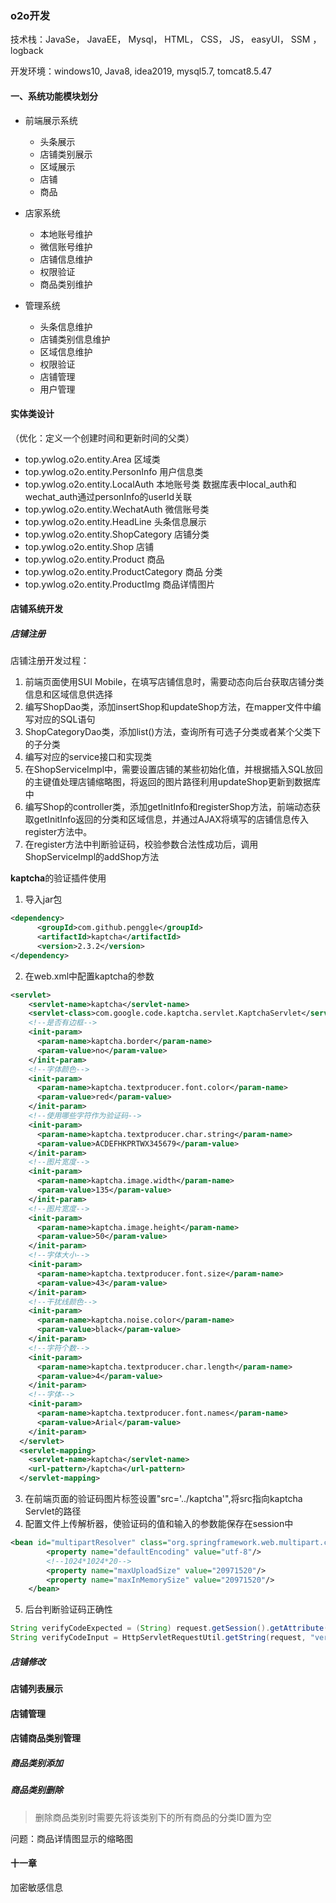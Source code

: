 ### o2o开发

技术栈：JavaSe， JavaEE， Mysql， HTML， CSS， JS， easyUI， SSM ， logback

开发环境：windows10, Java8, idea2019, mysql5.7, tomcat8.5.47



#### 一、系统功能模块划分
- 前端展示系统

    - 头条展示
    - 店铺类别展示
    - 区域展示
    - 店铺
    - 商品
    
- 店家系统

    - 本地账号维护
    - 微信账号维护
    - 店铺信息维护
    - 权限验证
    - 商品类别维护
    
- 管理系统

    - 头条信息维护
    - 店铺类别信息维护
    - 区域信息维护
    - 权限验证
    - 店铺管理
    - 用户管理
    
#### 实体类设计
（优化：定义一个创建时间和更新时间的父类）
- top.ywlog.o2o.entity.Area 区域类
- top.ywlog.o2o.entity.PersonInfo 用户信息类
- top.ywlog.o2o.entity.LocalAuth 本地账号类 数据库表中local_auth和wechat_auth通过personInfo的userId关联
- top.ywlog.o2o.entity.WechatAuth 微信账号类
- top.ywlog.o2o.entity.HeadLine 头条信息展示
- top.ywlog.o2o.entity.ShopCategory 店铺分类
- top.ywlog.o2o.entity.Shop 店铺
- top.ywlog.o2o.entity.Product 商品
- top.ywlog.o2o.entity.ProductCategory 商品 分类
- top.ywlog.o2o.entity.ProductImg 商品详情图片

#### 店铺系统开发
##### 店铺注册
店铺注册开发过程：
1. 前端页面使用SUI Mobile，在填写店铺信息时，需要动态向后台获取店铺分类信息和区域信息供选择
2. 编写ShopDao类，添加insertShop和updateShop方法，在mapper文件中编写对应的SQL语句
3. ShopCategoryDao类，添加list()方法，查询所有可选子分类或者某个父类下的子分类
4. 编写对应的service接口和实现类
5. 在ShopServiceImpl中，需要设置店铺的某些初始化值，并根据插入SQL放回的主键值处理店铺缩略图，将返回的图片路径利用updateShop更新到数据库中
6. 编写Shop的controller类，添加getInitInfo和registerShop方法，前端动态获取getInitInfo返回的分类和区域信息，并通过AJAX将填写的店铺信息传入register方法中。
7. 在register方法中判断验证码，校验参数合法性成功后，调用ShopServiceImpl的addShop方法

**kaptcha**的验证插件使用
1. 导入jar包
````xml
<dependency>
      <groupId>com.github.penggle</groupId>
      <artifactId>kaptcha</artifactId>
      <version>2.3.2</version>
</dependency>
````
2. 在web.xml中配置kaptcha的参数
````xml
<servlet>
    <servlet-name>kaptcha</servlet-name>
    <servlet-class>com.google.code.kaptcha.servlet.KaptchaServlet</servlet-class>
    <!--是否有边框-->
    <init-param>
      <param-name>kaptcha.border</param-name>
      <param-value>no</param-value>
    </init-param>
    <!--字体颜色-->
    <init-param>
      <param-name>kaptcha.textproducer.font.color</param-name>
      <param-value>red</param-value>
    </init-param>
    <!--使用哪些字符作为验证码-->
    <init-param>
      <param-name>kaptcha.textproducer.char.string</param-name>
      <param-value>ACDEFHKPRTWX345679</param-value>
    </init-param>
    <!--图片宽度-->
    <init-param>
      <param-name>kaptcha.image.width</param-name>
      <param-value>135</param-value>
    </init-param>
    <!--图片宽度-->
    <init-param>
      <param-name>kaptcha.image.height</param-name>
      <param-value>50</param-value>
    </init-param>
    <!--字体大小-->
    <init-param>
      <param-name>kaptcha.textproducer.font.size</param-name>
      <param-value>43</param-value>
    </init-param>
    <!--干扰线颜色-->
    <init-param>
      <param-name>kaptcha.noise.color</param-name>
      <param-value>black</param-value>
    </init-param>
    <!--字符个数-->
    <init-param>
      <param-name>kaptcha.textproducer.char.length</param-name>
      <param-value>4</param-value>
    </init-param>
    <!--字体-->
    <init-param>
      <param-name>kaptcha.textproducer.font.names</param-name>
      <param-value>Arial</param-value>
    </init-param>
  </servlet>
  <servlet-mapping>
    <servlet-name>kaptcha</servlet-name>
    <url-pattern>/kaptcha</url-pattern>
  </servlet-mapping>
````
3. 在前端页面的验证码图片标签设置"src='../kaptcha'",将src指向kaptcha Servlet的路径
4. 配置文件上传解析器，使验证码的值和输入的参数能保存在session中
````xml
<bean id="multipartResolver" class="org.springframework.web.multipart.commons.CommonsMultipartResolver">
        <property name="defaultEncoding" value="utf-8"/>
        <!--1024*1024*20-->
        <property name="maxUploadSize" value="20971520"/>
        <property name="maxInMemorySize" value="20971520"/>
    </bean>
````
5. 后台判断验证码正确性
`````java
String verifyCodeExpected = (String) request.getSession().getAttribute(com.google.code.kaptcha.Constants.KAPTCHA_SESSION_KEY);
String verifyCodeInput = HttpServletRequestUtil.getString(request, "verifyCodeInput");
`````
##### 店铺修改
#### 店铺列表展示
#### 店铺管理
#### 店铺商品类别管理
##### 商品类别添加
##### 商品类别删除
> 删除商品类别时需要先将该类别下的所有商品的分类ID置为空


问题：商品详情图显示的缩略图

#### 十一章
加密敏感信息
